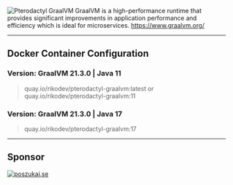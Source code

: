 ![Pterodactyl GraalVM](https://i.imgur.com/h2qEqfn.png)
GraalVM is a high-performance runtime that provides significant improvements in application performance and efficiency which is ideal for microservices. https://www.graalvm.org/
___
## Docker Container Configuration

### Version: GraalVM 21.3.0 | Java 11
> quay.io/rikodev/pterodactyl-graalvm:latest
or
> quay.io/rikodev/pterodactyl-graalvm:11

### Version: GraalVM 21.3.0 | Java 17
> quay.io/rikodev/pterodactyl-graalvm:17

___
## Sponsor
[![poszukaj.se](https://poszukaj.se/storage/branding/wetrackyouplay.jpg)](https://poszukaj.se/)
